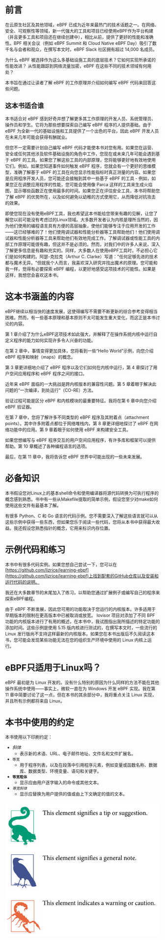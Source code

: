 # 前言
在云原生社区及其他领域，eBPF 已成为近年来最热门的技术话题之一。在网络、安全、可观察性等领域，新一代强大的工具和项目已经使用eBPF作为平台构建（并且更多工具和项目还在继续创建中），相比从前，提供了更好的性能和准确性。BPF 相关会议（例如 eBPF Summit 和 Cloud Native eBPF Day）吸引了数千名与会者和观众，在撰写本文时，eBPF Slack 社区拥有超过 14,000 名成员。

为什么 eBPF 被选择作为这么多基础设施工具的底层技术？它如何实现所承诺的性能改进？ 从性能跟踪到网络流量加密，eBPF 在这些不同的技术领域有何用处？

本书旨在通过让读者了解 eBPF 的工作原理并介绍如何编写 eBPF 代码来回答这些问题。

## 这本书适合谁
本书适合对 eBPF 感到好奇并想了解更多其工作原理的开发人员、系统管理员、操作员和学生。它将为那些想要探索自己编写 eBPF 程序的人提供基础。由于 eBPF 为全新一代的基础设施和工具提供了一个出色的平台，因此 eBPF 开发人员在未来几年可能会获得有酬就业。

但您不一定需要计划自己编写 eBPF 代码才能使本书对您有用。如果您在运营、安全或任何其他涉及软件基础设施的角色中工作，您现在或未来几年可能会遇到基于 eBPF 的工具。如果您了解这些工具的内部原理，您将能够更好地有效地使用它们。例如，如果您知道事件如何触发 eBPF 程序，您就会有一个更好的思维模型，准确了解基于 eBPF 的工具在向您显示性能指标时真正测量的内容。如果您是应用程序开发人员，您可能还会接触到其中一些基于 eBPF 的工具 - 例如，如果您正在调整应用程序的性能，您可能会使用像 Parca 这样的工具来生成火焰图，显示哪些函数正在使用最多的时间。如果您正在评估安全工具，本书将帮助您了解 eBPF 的优势所在，以及如何避免以幼稚的方式使用它，从而降低对抗攻击的效果。

即使您现在没有使用eBPF工具，我也希望这本书能给您带来有趣的见解，让您了解您以前可能没有考虑过的Linux领域。大多数开发者认为内核是理所当然的，因为他们使用的编程语言具有方便的高层抽象，使他们能够专注于应用开发的工作——这已经够难的了！他们使用调试器和性能分析器等工具帮助他们！他们使用调试器和性能分析器等工具来帮助他们有效地完成工作。了解调试器或性能工具的内部工作原理可能很有趣，但这并不是必须的。然而，对我们中的许多人来说，深入了解更多信息是有趣和充实的。同样，大多数人在使用eBPF工具时，不必担心它们是如何构建的。阿瑟-克拉克（Arthur C. Clarke）写道："任何足够先进的技术都与魔术无异。"但就我个人而言，我喜欢深入研究并找出魔术的原理。您可能和我一样，觉得有必要探索 eBPF 编程，以更好地感受这项技术的可能性。如果是这样，我想您会喜欢这本书。

# 这本书涵盖的内容
eBPF继续以相当快的速度发展，这使得编写不需要不断更新的综合参考变得相当困难。然而，有一些基本原理和基本原则不太可能发生重大变化，而这正是本书讨论的内容。

第 1 章介绍了为什么eBPF这项技术如此强大，并解释了在操作系统内核中运行自定义程序的能力如何实现许多令人兴奋的功能。

在第 2 章中，事情变得更加具体，您将看到一些“Hello World”示例，向您介绍 eBPF 程序和映射（maps）的概念。

第 3 章更详细地介绍了 eBPF 程序以及它们如何在内核中运行，第 4 章探讨了用户空间应用程序和 eBPF 程序之间的接口。

近年来 eBPF 面临的一大挑战是跨内核版本的兼容性问题。第 5 章着眼于解决此问题的“一次编译，到处运行”（CO-RE）方法。

验证过程可能是区分 eBPF 和内核模块的最重要特征。我将在第 6 章中向您介绍 eBPF 验证器。

在第 7 章中，您将了解许多不同类型的 eBPF 程序及其附着点（attachment points）。其中许多附着点都位于网络堆栈内，第 8 章更详细地探讨了 eBPF 在网络功能中的应用。第 9 章着眼于如何使用 eBPF 来构建安全工具。

如果您想编写与 eBPF 程序交互的用户空间应用程序，有许多库和框架可以提供帮助。第 10 章概述了各种编程语言的选项。

最后，在第 11 章中，我将告诉您 eBPF 世界中可能出现的一些未来发展。

# 必备知识
本书假设您对Linux上的基本shell命令和使用编译器将源代码转换为可执行程序的概念感到熟悉。书中有一些从Makefile提取的简单示例，假设您至少对make如何使用这些文件有最基本了解。

有很多 Python、C 和 Go 语言的代码示例。您不需要深入了解这些语言就可以从这些示例中获得一些东西，但如果您乐于阅读一些代码，您将从本书中获得最大收益。我还假设您熟悉指针的概念，它用来标识内存位置。

# 示例代码和练习
本书中有很多代码实例。如果您想自己尝试一下，您可以在[https://github.com/lizrice/learning-ebpf](https://github.com/lizrice/learning-ebpf)上找到配套的GitHub仓库以及安装和运行代码的说明。

我还在大多数章节的末尾加入了练习，以帮助您通过扩展例子或编写自己的程序来探索eBPF编程。

由于 eBPF 不断发展，因此您可用的功能取决于您运行的内核版本。许多适用于早期版本的限制在更高版本中已被取消或放宽。 Iovisor 项目对添加了不同 BPF 功能的内核版本进行了有用的概述，在本书中，我试图指出我所描述的特定功能的添加时间。这些示例是使用 5.15 版内核进行测试的，在撰写本文时，一些流行的 Linux 发行版尚不支持这样最新的内核版本。如果您在本书出版后不久阅读这本书，您可能会发现某些功能无法在您的组织生产环境中使用的 Linux 内核上运行。

# eBPF只适用于Linux吗？
eBPF 最初是为 Linux 开发的。没有什么特别的原因为什么同样的方法不能在其他操作系统中使用——事实上，微软一直在为 Windows 开发 eBPF 实现。我在第 11 章中简要讨论了这一点，但在本书的其余部分中，我将重点关注 Linux 实现，并且所有示例都将来自 Linux。


# 本书中使用的约定
本书使用以下印刷约定：
- *斜体*
    - 表示新的术语、URL、电子邮件地址、文件名和文件扩展名。
- `等宽`
    - 用于程序列表，以及在段落中引用程序元素，例如变量或函数名称、数据库、数据类型、环境变量、语句和关键字。
- **`等宽粗体`**
    - 显示应由用户逐字输入的命令或其他文本。
- *`等宽斜体`*
    - 显示应替换为用户提供的值或由上下文确定的值的文本。
    

![](./figure-0-1.png)